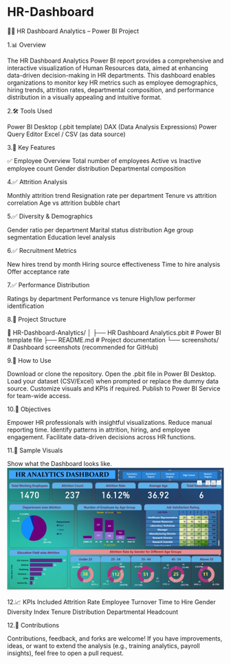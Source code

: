 # HR-Dashboard
🧑‍💼 HR Dashboard Analytics – Power BI Project

1.📊 Overview

The HR Dashboard Analytics Power BI report provides a comprehensive and interactive visualization of Human Resources data, aimed at enhancing data-driven decision-making in HR departments. This dashboard enables organizations to monitor key HR metrics such as employee demographics, hiring trends, attrition rates, departmental composition, and performance distribution in a visually appealing and intuitive format.

2.🛠️ Tools Used

Power BI Desktop (.pbit template)
DAX (Data Analysis Expressions)
Power Query Editor
Excel / CSV (as data source)

3.📌 Key Features

✅ Employee Overview
Total number of employees
Active vs Inactive employee count
Gender distribution
Departmental composition

4.✅ Attrition Analysis

Monthly attrition trend
Resignation rate per department
Tenure vs attrition correlation
Age vs attrition bubble chart

5.✅ Diversity & Demographics

Gender ratio per department
Marital status distribution
Age group segmentation
Education level analysis

6.✅ Recruitment Metrics

New hires trend by month
Hiring source effectiveness
Time to hire analysis
Offer acceptance rate

7.✅ Performance Distribution

Ratings by department
Performance vs tenure
High/low performer identification

8.📁 Project Structure

📂 HR-Dashboard-Analytics/
│
├── HR Dashboard Analytics.pbit        # Power BI template file
├── README.md                          # Project documentation
└── screenshots/                       # Dashboard screenshots (recommended for GitHub)

9.🧩 How to Use

Download or clone the repository.
Open the .pbit file in Power BI Desktop.
Load your dataset (CSV/Excel) when prompted or replace the dummy data source.
Customize visuals and KPIs if required.
Publish to Power BI Service for team-wide access.

10.🎯 Objectives

Empower HR professionals with insightful visualizations.
Reduce manual reporting time.
Identify patterns in attrition, hiring, and employee engagement.
Facilitate data-driven decisions across HR functions.

11.📸 Sample Visuals

Show what the Dashboard looks like.
![Employee Overview](https://github.com/Govind-Kumar02/HR-Dashboard/blob/main/Dashboard.png)

12.📈 KPIs Included
Attrition Rate
Employee Turnover
Time to Hire
Gender Diversity Index
Tenure Distribution
Departmental Headcount

12.🤝 Contributions

Contributions, feedback, and forks are welcome! If you have improvements, ideas, or want to extend the analysis (e.g., training analytics, payroll insights), feel free to open a pull request.


